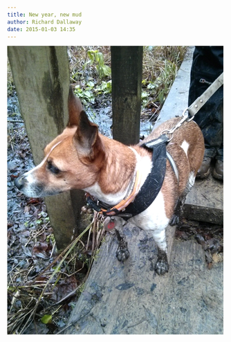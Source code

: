```yaml
---
title: New year, new mud
author: Richard Dallaway
date: 2015-01-03 14:35
---
```


<div><a href="/media/tp_IMG_20150103_143248.jpg"><img src="/media/tp_thumb_IMG_20150103_143248.jpg" width="500" height="667"/></a></div>

